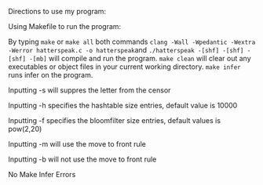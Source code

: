 Directions to use my program:

Using Makefile to run the program:

By typing `make` or `make all` both commands `clang -Wall -Wpedantic -Wextra -Werror hatterspeak.c -o hatterspeak`and `./hatterspeak -[shf] -[shf] -[shf] -[mb]` will compile and run the program.
`make clean` will clear out any executables or object files in your current working directory.
`make infer` runs infer on the program.

Inputting -s will suppres the letter from the censor

Inputting -h specifies the hashtable size entries, default value is 10000

Inputting -f specifies the bloomfilter size entries, default values is pow(2,20)

Inputting -m will use the move to front rule

Inputting -b will not use the move to front rule

No Make Infer Errors
